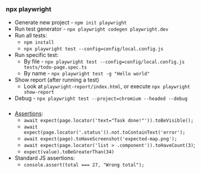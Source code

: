 ### npx playwright
* Generate new project - `npm init playwright`
* Run test generator - `npx playwright codegen playwright.dev`
* Run all tests:
    * `npm install`
    * `npx playwright test --config=config/local.config.js`
* Run specific test:
    * By file - `npx playwright test --config=config/local.config.js tests/todo-page.spec.ts`
    * By name - `npx playwright test -g "Hello world"`
* Show report (after running a test)
    * Look at `playwright-report/index.html`, or execute `npx playwright show-report`
* Debug - `npx playwright test --project=chromium --headed --debug`

### 
* [Assertions](https://playwright.dev/docs/test-assertions):
    * `await expect(page.locator('text="Task done!"')).toBeVisible();`
    * `await expect(page.locator('.status')).not.toContainText('error');`
    * `await expect(page).toHaveScreenshot('expected-map.png');`
    * `await expect(page.locator('list > .component')).toHaveCount(3)`;
    * `expect(value).toBeGreaterThan(34)`
* Standard JS assertions:
    * `console.assert(total === 27, "Wrong total");`